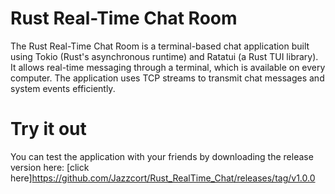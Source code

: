 # Rust Real-Time Chat Room
The Rust Real-Time Chat Room is a terminal-based chat application built using Tokio (Rust's asynchronous runtime) and Ratatui (a Rust TUI library). It allows real-time messaging through a terminal, which is available on every computer. The application uses TCP streams to transmit chat messages and system events efficiently.

# Try it out
You can test the application with your friends by downloading the release version here: [click here]https://github.com/Jazzcort/Rust_RealTime_Chat/releases/tag/v1.0.0